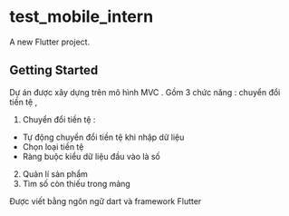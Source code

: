 # test_mobile_intern

A new Flutter project.

## Getting Started

Dự án được xây dựng trên mô hình MVC .
Gồm 3 chức năng : chuyển đổi tiền tệ ,

1. Chuyển đổi tiền tệ :
 - Tự động chuyển đổi tiền tệ khi nhập dữ liệu
 - Chọn loại tiền tệ
 - Ràng buộc kiểu dữ liệu đầu vào là số
2. Quản lí sản phẩm
3. Tìm số còn thiếu trong mảng

Được viết bằng ngôn ngữ dart và framework Flutter

